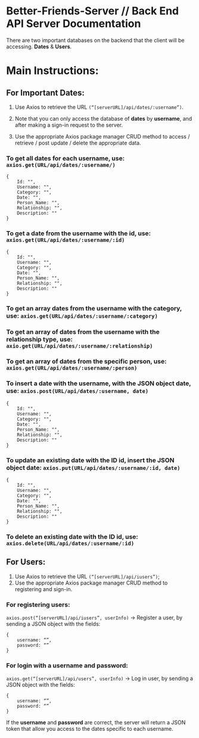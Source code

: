 # Better-Friends-Server // Back End API Server Documentation 

There are two important databases on the backend that the client will be accessing. **Dates** & **Users**.

# Main Instructions: 

## For Important Dates:

1. Use Axios to retrieve the URL `(“[serverURL]/api/dates/:username”)`. 

2. Note that you can only access the database of **dates** by **username**, and after making a sign-in request to the server. 

3. Use the appropriate Axios package manager CRUD method to access / retrieve / post update / delete the appropriate data.


### To get all dates for each username, use: `axios.get(URL/api/dates/:username/)` 

```
{
	Id: "",
	Username: "",
    Category: "",
	Date: "",
	Person_Name: "",
 	Relationship: "",
	Description: ""
}
```

### To get a date from the username with the id, use: `axios.get(URL/api/dates/:username/:id)`

```
{
	Id: "",
	Username: "",
    Category: "",
	Date: "",
	Person_Name: "",
 	Relationship: "",
	Description: ""
}
```
### To get an array dates from the username with the category, use: `axios.get(URL/api/dates/:username/:category)`

### To get an array of dates from the username with the relationship type, use: `axio.get(URL/api/dates/:username/:relationship)` 

### To get an array of dates from the specific person, use: `axios.get(URL/api/dates/:username/:person)` 

### To insert a date with the username, with the JSON object date, use: `axios.post(URL/api/dates/:username, date)`

```
{
	Id: "",
	Username: "",
    Category: "",
	Date: "",
	Person_Name: "",
 	Relationship: "",
	Description: ""
}
```
### To update an existing date with the ID id, insert the JSON object date: `axios.put(URL/api/dates/:username/:id, date)` 

```
{
	Id: "",
	Username: "",
    Category: "",
	Date: "",
	Person_Name: "",
 	Relationship: "",
	Description: ""
}
```

### To delete an existing date with the ID id, use:  `axios.delete(URL/api/dates/:username/:id)` 


## For Users: 

1. Use Axios to retrieve the URL `(“[serverURL]/api/iusers”)`;
2. Use the appropriate Axios package manager CRUD method to registering and sign-in. 

### For registering users: 

`axios.post(“[serverURL]/api/iusers”, userInfo)` -> Register a user, by sending a JSON object with the fields:

```
{
	username: “”,
	password: “”
}
```

### For login with a username and password:

`axios.get(“[serverURL]/api/users”, userInfo)` -> Log in user, by sending a JSON object with the fields:

```
{
	username: “”,
	password: “”
}
```

If the **username** and **password** are correct, the server will return a JSON token that allow you access to the dates specific
to each username. 


